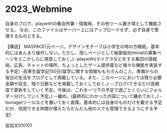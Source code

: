 # 2023_Webmine
自身のブログ、playwithの集会所兼・情報局、その他ツール置き場として機能させる。
なお、このファイルはサーバー上にはアップロードせず、必ず自身で管理するものとする。

【構造】
MASPACE(元ページ。デザインモチーフは小学生の時の方眼紙。基本的にはあんまり操作しない。ただし、隠しページとして秘密結社IminaIの募集ページをどこかしらに用意しておく。)
-playwith(マイクラなどをする集団の情報局。広告、チャットの場所、ちょっとしたゲーム提供尾など様々な機能を実装する予定)
-高専生留学記150日(留学に関する情報ももちろんのこと、準備からの毎日の生活をブログとして掲載している。また、このページにおいては残り必要金額や収支、残り日数などを掲載しておくしておく。)
--ブログ(できるだけ高頻度で更新をしていく予定。今後は、これを一つ下の予定で週ごとくらいにフォルダー分けしていく予定。)
--纏め。(最終的にわかった内容について纏めておく。)
-toorage(ツールなどを置いておく倉庫。基本的には自身のものだけを載せる予定だが、信用できる仲間が増えたらだんだん他の人でも管理できるようにする予定)

追加文010101